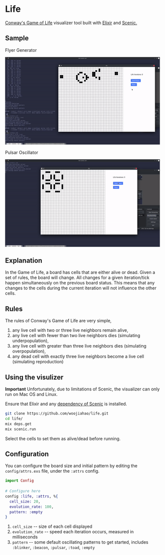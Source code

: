 # Life

[Conway's Game of Life](https://en.wikipedia.org/wiki/Conway%27s_Game_of_Life) visualizer tool built with
[Elixir](https://elixir-lang.org/) and [Scenic.](https://github.com/boydm/scenic)

## Sample

Flyer Generator

![Flyer Generator](static/flyer_generator.gif)

Pulsar Oscillator

![Pulsar Oscillator](static/pulsar.gif)

## Explanation

In the Game of Life, a board has cells that are either alive or dead. Given a set of rules, the board will change. All
changes for a given iteration/tick happen simultaneously on the previous board status. This means that any changes to
the cells during the current iteration will not influence the other cells.

## Rules

The rules of Conway's Game of Life are very simple,

1. any live cell with two or three live neighbors remain alive,
2. any live cell with fewer than two live neighbors dies (simulating underpopulation),
3. any live cell with greater than three live neighbors dies (simulating overpopulation),
4. any dead cell with exactly three live neighbors become a live cell (simulating reproduction)

## Using the visulizer

**Important** Unfortunately, due to limitations of Scenic, the visualizer can only run on Mac OS and Linux.

Ensure that Elixir and any [dependency of Scenic](https://hexdocs.pm/scenic/install_dependencies.html) is installed.

```bash
git clone https://github.com/woojiahao/life.git
cd life/
mix deps.get
mix scenic.run
```

Select the cells to set them as alive/dead before running.

## Configuration

You can configure the board size and initial pattern by editing the `config/attrs.exs` file, under the `:attrs` config.

```elixir
import Config

# Configure here
config :life, :attrs, %{
  cell_size: 20,
  evolution_rate: 100,
  pattern: :empty
}
```

1. `cell_size` -- size of each cell displayed
2. `evolution_rate` -- speed each iteration occurs, measured in milliseconds
3. `pattern` -- some default oscillating patterns to get started, includes `:blinker`, `:beacon`, `:pulsar`, `:toad`, `:empty`
